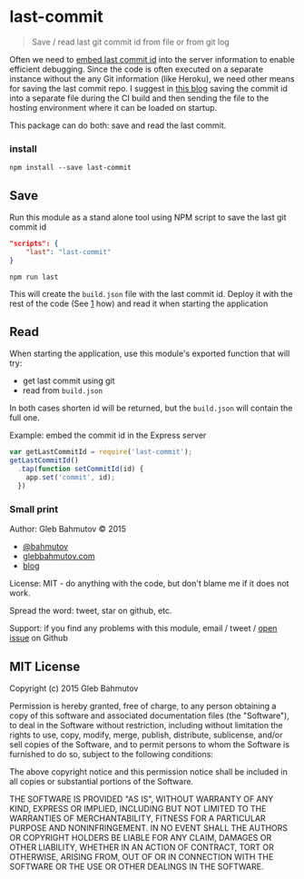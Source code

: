 # last-commit

> Save / read last git commit id from file or from git log

Often we need to [embed last commit id](http://glebbahmutov.com/blog/embed-version-info/)
into the server information to enable efficient debugging. Since the code is often executed
on a separate instance without the any Git information (like Heroku), we need other means
for saving the last commit repo. I suggest in [this blog][1]
saving the commit id into a separate file during the CI build and then sending the file
to the hosting environment where it can be loaded on startup.

This package can do both: save and read the last commit.

### install

    npm install --save last-commit

## Save

Run this module as a stand alone tool using NPM script to save the last git commit id

```json
"scripts": {
    "last": "last-commit"
}
```

    npm run last

This will create the `build.json` file with the last commit id. Deploy it with the
rest of the code (See [1][1] how) and read it when starting the application

## Read

When starting the application, use this module's exported function that will try:

* get last commit using git
* read from `build.json`

In both cases shorten id will be returned, but the `build.json` will contain the
full one.

Example: embed the commit id in the Express server

```js
var getLastCommitId = require('last-commit');
getLastCommitId()
  .tap(function setCommitId(id) {
    app.set('commit', id);
  })
```

[1]: http://glebbahmutov.com/blog/deployed-commit/

### Small print

Author: Gleb Bahmutov &copy; 2015

* [@bahmutov](https://twitter.com/bahmutov)
* [glebbahmutov.com](http://glebbahmutov.com)
* [blog](http://glebbahmutov.com/blog/)

License: MIT - do anything with the code, but don't blame me if it does not work.

Spread the word: tweet, star on github, etc.

Support: if you find any problems with this module, email / tweet /
[open issue](https://github.com/bahmutov/last-commit/issues) on Github

## MIT License

Copyright (c) 2015 Gleb Bahmutov

Permission is hereby granted, free of charge, to any person
obtaining a copy of this software and associated documentation
files (the "Software"), to deal in the Software without
restriction, including without limitation the rights to use,
copy, modify, merge, publish, distribute, sublicense, and/or sell
copies of the Software, and to permit persons to whom the
Software is furnished to do so, subject to the following
conditions:

The above copyright notice and this permission notice shall be
included in all copies or substantial portions of the Software.

THE SOFTWARE IS PROVIDED "AS IS", WITHOUT WARRANTY OF ANY KIND,
EXPRESS OR IMPLIED, INCLUDING BUT NOT LIMITED TO THE WARRANTIES
OF MERCHANTABILITY, FITNESS FOR A PARTICULAR PURPOSE AND
NONINFRINGEMENT. IN NO EVENT SHALL THE AUTHORS OR COPYRIGHT
HOLDERS BE LIABLE FOR ANY CLAIM, DAMAGES OR OTHER LIABILITY,
WHETHER IN AN ACTION OF CONTRACT, TORT OR OTHERWISE, ARISING
FROM, OUT OF OR IN CONNECTION WITH THE SOFTWARE OR THE USE OR
OTHER DEALINGS IN THE SOFTWARE.

